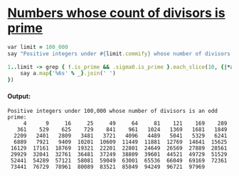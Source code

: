 [1]: https://rosettacode.org/wiki/Numbers_whose_count_of_divisors_is_prime

# [Numbers whose count of divisors is prime][1]

```ruby
var limit = 100_000
say "Positive integers under #{limit.commify} whose number of divisors is an odd prime:"
 
1..limit -> grep { !.is_prime && .sigma0.is_prime }.each_slice(10, {|*a|
    say a.map{'%6s' % _}.join(' ')
})
```

#### Output:
```
Positive integers under 100,000 whose number of divisors is an odd prime:
     4      9     16     25     49     64     81    121    169    289
   361    529    625    729    841    961   1024   1369   1681   1849
  2209   2401   2809   3481   3721   4096   4489   5041   5329   6241
  6889   7921   9409  10201  10609  11449  11881  12769  14641  15625
 16129  17161  18769  19321  22201  22801  24649  26569  27889  28561
 29929  32041  32761  36481  37249  38809  39601  44521  49729  51529
 52441  54289  57121  58081  59049  63001  65536  66049  69169  72361
 73441  76729  78961  80089  83521  85849  94249  96721  97969
```
